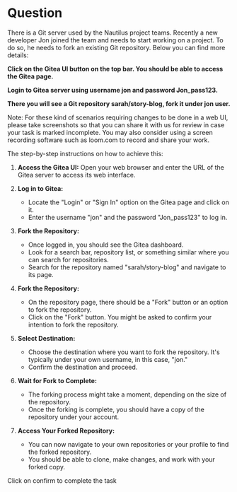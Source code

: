 # Question
There is a Git server used by the Nautilus project teams. Recently a new developer Jon joined the team and needs to start working on a project. To do so, he needs to fork an existing Git repository. Below you can find more details:

**Click on the Gitea UI button on the top bar. You should be able to access the Gitea page.**

**Login to Gitea server using username jon and password Jon_pass123.**

**There you will see a Git repository sarah/story-blog, fork it under jon user.**

Note: For these kind of scenarios requiring changes to be done in a web UI, please take screenshots so that you can share it with us for review in case your task is marked incomplete. You may also consider using a screen recording software such as loom.com to record and share your work.

The step-by-step instructions on how to achieve this:

1. **Access the Gitea UI:**
   Open your web browser and enter the URL of the Gitea server to access its web interface.

2. **Log in to Gitea:**
   - Locate the "Login" or "Sign In" option on the Gitea page and click on it.
   - Enter the username "jon" and the password "Jon_pass123" to log in.

3. **Fork the Repository:**
   - Once logged in, you should see the Gitea dashboard.
   - Look for a search bar, repository list, or something similar where you can search for repositories.
   - Search for the repository named "sarah/story-blog" and navigate to its page.

4. **Fork the Repository:**
   - On the repository page, there should be a "Fork" button or an option to fork the repository.
   - Click on the "Fork" button. You might be asked to confirm your intention to fork the repository.

5. **Select Destination:**
   - Choose the destination where you want to fork the repository. It's typically under your own username, in this case, "jon."
   - Confirm the destination and proceed.

6. **Wait for Fork to Complete:**
   - The forking process might take a moment, depending on the size of the repository.
   - Once the forking is complete, you should have a copy of the repository under your account.

7. **Access Your Forked Repository:**
   - You can now navigate to your own repositories or your profile to find the forked repository.
   - You should be able to clone, make changes, and work with your forked copy.

Click on confirm to complete the task
